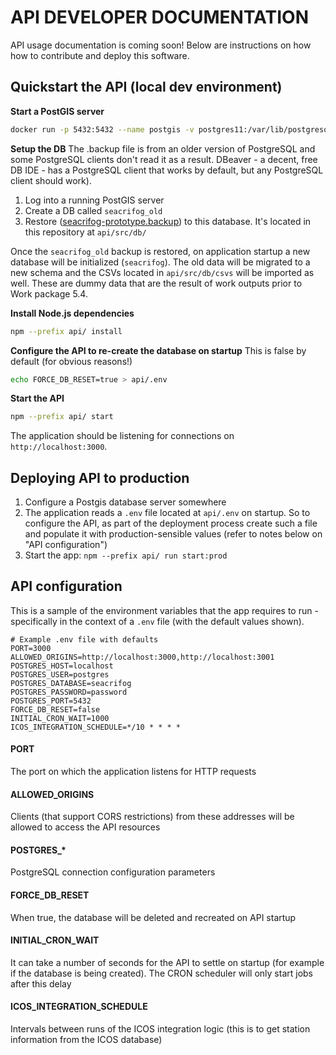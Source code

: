 # API DEVELOPER DOCUMENTATION
API usage documentation is coming soon! Below are instructions on how how to contribute and deploy this software.

## Quickstart the API (local dev environment)
**Start a PostGIS server**
```sh
docker run -p 5432:5432 --name postgis -v postgres11:/var/lib/postgresql/data -e POSTGRES_PASSWORD=password -d mdillon/postgis
```

**Setup the DB**
The .backup file is from an older version of PostgreSQL and some PostgreSQL clients don't read it as a result. DBeaver - a decent, free DB IDE - has a PostgreSQL client that works by default, but any PostgreSQL client should work).

1. Log into a running PostGIS server
2. Create a DB called `seacrifog_old`
3. Restore ([seacrifog-prototype.backup](api/src/db)) to this database. It's located in this repository at `api/src/db/`

Once the `seacrifog_old` backup is restored, on application startup a new database will be initialized (`seacrifog`). The old data will be migrated to a new schema and the CSVs located in `api/src/db/csvs` will be imported as well. These are dummy data that are the result of work outputs prior to Work package 5.4.

**Install Node.js dependencies**
```sh
npm --prefix api/ install
```

**Configure the API to re-create the database on startup**
This is false by default (for obvious reasons!)
```sh
echo FORCE_DB_RESET=true > api/.env
```

**Start the API**
```sh
npm --prefix api/ start
```
The application should be listening for connections on `http://localhost:3000`. 

## Deploying API to production
1. Configure a Postgis database server somewhere
2. The application reads a `.env` file located at `api/.env` on startup. So to configure the API, as part of the deployment process create such a file and populate it with production-sensible values (refer to notes below on "API configuration")
3. Start the app: `npm --prefix api/ run start:prod`

## API configuration
This is a sample of the environment variables that the app requires to run - specifically in the context of a `.env` file (with the default values shown).
```
# Example .env file with defaults
PORT=3000
ALLOWED_ORIGINS=http://localhost:3000,http://localhost:3001
POSTGRES_HOST=localhost
POSTGRES_USER=postgres
POSTGRES_DATABASE=seacrifog
POSTGRES_PASSWORD=password
POSTGRES_PORT=5432
FORCE_DB_RESET=false
INITIAL_CRON_WAIT=1000
ICOS_INTEGRATION_SCHEDULE=*/10 * * * *
```

#### PORT
The port on which the application listens for HTTP requests

#### ALLOWED_ORIGINS
Clients (that support CORS restrictions) from these addresses will be allowed to access the API resources

#### POSTGRES_*
PostgreSQL connection configuration parameters

#### FORCE_DB_RESET
When true, the database will be deleted and recreated on API startup

#### INITIAL_CRON_WAIT
It can take a number of seconds for the API to settle on startup (for example if the database is being created). The CRON scheduler will only start jobs after this delay

#### ICOS_INTEGRATION_SCHEDULE
Intervals between runs of the ICOS integration logic (this is to get station information from the ICOS database)